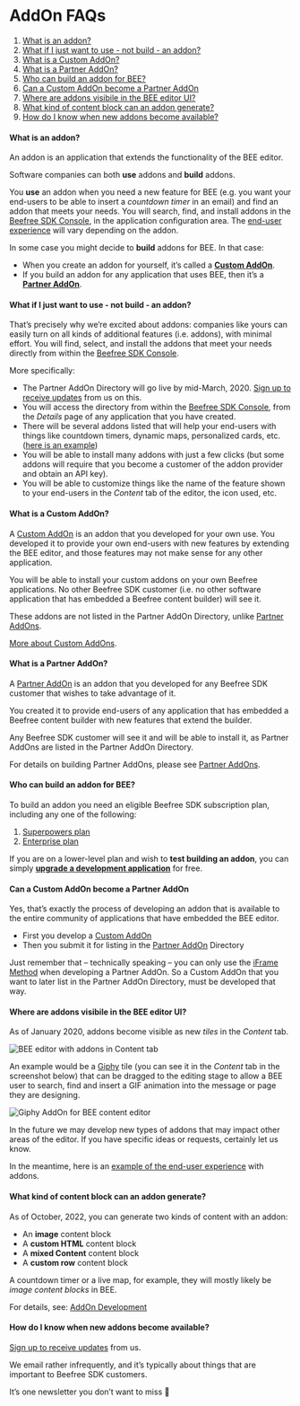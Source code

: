# AddOn FAQs

1. [What is an addon?](broken-reference)
2. [What if I just want to use - not build - an addon?](broken-reference)
3. [What is a Custom AddOn?](broken-reference)
4. [What is a Partner AddOn?](broken-reference)
5. [Who can build an addon for BEE?](broken-reference)
6. [Can a Custom AddOn become a Partner AddOn](broken-reference)
7. [Where are addons visibile in the BEE editor UI?](broken-reference)
8. [What kind of content block can an addon generate?](broken-reference)
9. [How do I know when new addons become available?](broken-reference)

#### What is an addon? <a href="#what-is-an-addon" id="what-is-an-addon"></a>

An addon is an application that extends the functionality of the BEE editor.

Software companies can both **use** addons and **build** addons.

You **use** an addon when you need a new feature for BEE (e.g. you want your end-users to be able to insert a _countdown timer_ in an email) and find an addon that meets your needs. You will search, find, and install addons in the [Beefree SDK Console](https://dam.beefree.io/devmain), in the application configuration area. The [end-user experience](https://docs.beefree.io/addon-end-user-experience/) will vary depending on the addon.

In some case you might decide to **build** addons for BEE. In that case:

* When you create an addon for yourself, it’s called a [**Custom AddOn**](https://docs.beefree.io/custom-addons/).
* If you build an addon for any application that uses BEE, then it’s a [**Partner AddOn**](https://docs.beefree.io/addon-development-vendor/).

#### What if I just want to use - not build - an addon? <a href="#what-if-i-just-want-to-use-not-build-an-addon" id="what-if-i-just-want-to-use-not-build-an-addon"></a>

That’s precisely why we’re excited about addons: companies like yours can easily turn on all kinds of additional features (i.e. addons), with minimal effort. You will find, select, and install the addons that meet your needs directly from within the [Beefree SDK Console](https://dam.beefree.io/devmain).

More specifically:

* The Partner AddOn Directory will go live by mid-March, 2020. [Sign up to receive updates](https://docs.beefree.io/updates/) from us on this.
* You will access the directory from within the [Beefree SDK Console](https://dam.beefree.io/devmain), from the _Details_ page of any application that you have created.
* There will be several addons listed that will help your end-users with things like countdown timers, dynamic maps, personalized cards, etc. ([here is an example](https://docs.beefree.io/addon-end-user-experience/))
* You will be able to install many addons with just a few clicks (but some addons will require that you become a customer of the addon provider and obtain an API key).
* You will be able to customize things like the name of the feature shown to your end-users in the _Content_ tab of the editor, the icon used, etc.

#### What is a Custom AddOn? <a href="#what-is-a-custom-addon" id="what-is-a-custom-addon"></a>

A [Custom AddOn](https://docs.beefree.io/custom-addons/) is an addon that you developed for your own use. You developed it to provide your own end-users with new features by extending the BEE editor, and those features may not  make sense for any other application.

You will be able to install your custom addons on your own Beefree applications. No other Beefree SDK customer (i.e. no other software application that has embedded a Beefree content builder) will see it.

These addons are not listed in the Partner AddOn Directory, unlike [Partner AddOns](https://docs.beefree.io/addon-development-vendor/).

[More about Custom AddOns](https://docs.beefree.io/custom-addons/).

#### What is a Partner AddOn? <a href="#what-is-a-partner-addon" id="what-is-a-partner-addon"></a>

A [Partner AddOn](https://docs.beefree.io/addon-development-vendor/) is an addon that you developed for any Beefree SDK customer that wishes to take advantage of it.

You created it to provide end-users of any application that has embedded a Beefree content builder with new features that extend the builder.

Any Beefree SDK customer will see it and will be able to install it, as Partner AddOns are listed in the Partner AddOn Directory.

For details on building Partner AddOns, please see [Partner AddOns](https://docs.beefree.io/addon-development-vendor/).

#### Who can build an addon for BEE? <a href="#who-can-build-an-addon-for-bee" id="who-can-build-an-addon-for-bee"></a>

To build an addon you need an eligible Beefree SDK subscription plan, including any one of the following:

1. [Superpowers plan](https://dam.beefree.io/pluginpricing)
2. [Enterprise plan](https://dam.beefree.io/pluginpricing)

If you are on a lower-level plan and wish to **test building an addon**, you can simply [**upgrade a development application**](https://docs.beefree.io/initializing-bee-plugin/#production-vs-development-apps) for free.

#### Can a Custom AddOn become a Partner AddOn <a href="#can-a-custom-addon-become-a-partner-addon" id="can-a-custom-addon-become-a-partner-addon"></a>

Yes, that’s exactly the process of developing an addon that is available to the entire community of applications that have embedded the BEE editor.

* First you develop a [Custom AddOn](https://docs.beefree.io/custom-addons/)
* Then you submit it for listing in the [Partner AddOn](https://docs.beefree.io/addon-development-vendor/) Directory

Just remember that – technically speaking – you can only use the [iFrame Method](https://docs.beefree.io/addon-development/#the-iframe-method) when developing a Partner AddOn. So a Custom AddOn that you want to later list in the Partner AddOn Directory, must be developed that way.

#### Where are addons visibile in the BEE editor UI? <a href="#where-are-addons-visibile-in-the-bee-editor-ui" id="where-are-addons-visibile-in-the-bee-editor-ui"></a>

As of January 2020, addons become visible as new _tiles_ in the _Content_ tab.

![BEE editor with addons in Content tab](https://docs.beefree.io/wp-content/uploads/2020/02/BEE-AddOns-Yes-1024x460.png)

An example would be a [Giphy](https://giphy.com/) tile (you can see it in the _Content_ tab in the screenshot below) that can be dragged to the editing stage to allow a BEE user to search, find and insert a GIF animation into the message or page they are designing.

![Giphy AddOn for BEE content editor](https://docs.beefree.io/wp-content/uploads/2020/02/BEE-AddOns-Giphy-1-1024x794.png)

In the future we may develop new types of addons that may impact other areas of the editor. If you have specific ideas or requests, certainly let us know.

In the meantime, here is an [example of the end-user experience](https://docs.beefree.io/addon-end-user-experience/) with addons.

#### What kind of content block can an addon generate? <a href="#what-kind-of-content-block-can-an-addon-generate" id="what-kind-of-content-block-can-an-addon-generate"></a>

As of October, 2022, you can generate two kinds of content with an addon:

* An **image** content block
* A **custom HTML** content block
* A **mixed Content** content block
* A **custom row** content block

A countdown timer or a live map, for example, they will mostly likely be _image content blocks_ in BEE.

For details, see: [AddOn Development](https://docs.beefree.io/addon-development/)

#### How do I know when new addons become available? <a href="#how-do-i-know-when-new-addons-become-available" id="how-do-i-know-when-new-addons-become-available"></a>

[Sign up to receive updates](https://docs.beefree.io/updates/) from us.

We email rather infrequently, and it’s typically about things that are important to Beefree SDK customers.

It’s one newsletter you don’t want to miss 🙂
